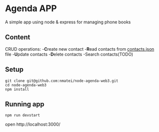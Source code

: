 # Agenda APP

A simple app using node & express for managing phone books


## Content
CRUD operations:
-**C**reate new contact 
-**R**ead contacts from [contacts.json](public/data/contacts.json) file
-**U**pdate contacts
-**D**elete contacts
-Search contacts(TODO)


## Setup

```
git clone git@github.com:nmatei/node-agenda-web3.git
cd node-agenda-web3
npm install
```

## Running app

```
npm run devstart
```

open http://localhost:3000/